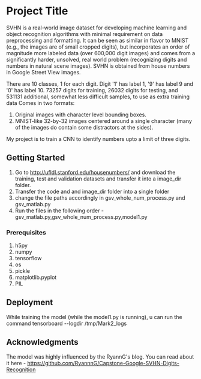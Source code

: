 # Project Title

SVHN is a real-world image dataset for developing machine learning and object recognition algorithms with minimal requirement on data preprocessing and formatting. It can be seen as similar in flavor to MNIST (e.g., the images are of small cropped digits), but incorporates an order of magnitude more labeled data (over 600,000 digit images) and comes from a significantly harder, unsolved, real world problem (recognizing digits and numbers in natural scene images). SVHN is obtained from house numbers in Google Street View images.

There are 10 classes, 1 for each digit. Digit '1' has label 1, '9' has label 9 and '0' has label 10.
73257 digits for training, 26032 digits for testing, and 531131 additional, somewhat less difficult samples, to use as extra training data
Comes in two formats:
1. Original images with character level bounding boxes.
2. MNIST-like 32-by-32 images centered around a single character (many of the images do contain some distractors at the sides).

My project is to train a CNN to identify numbers upto a limit of three digits.

## Getting Started

1. Go to http://ufldl.stanford.edu/housenumbers/ and download the training, test and validation datasets and transfer it into a image_dir folder.
2. Transfer the code and and image_dir folder into a single folder
3. change the file paths accordingly in gsv_whole_num_process.py and gsv_matlab.py
4. Run the files in the following order -gsv_matlab.py,gsv_whole_num_process.py,model1.py


### Prerequisites
1. h5py
2. numpy
3. tensorflow
4. os
5. pickle
6. matplotlib.pyplot
7. PIL

## Deployment

While training the model (while the model1.py is running), u can run the command tensorboard --logdir /tmp/Mark2_logs

## Acknowledgments

The model was highly influenced by the RyannG's blog.
You can read about it here - https://github.com/RyannnG/Capstone-Google-SVHN-Digits-Recognition


